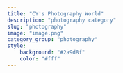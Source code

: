 ```yaml
---
title: "CY's Photography World"
description: "photography category"
slug: "photography"
image: "image.png"
category_group: "photography"
style:
    background: "#2a9d8f"
    color: "#fff"
---
```

